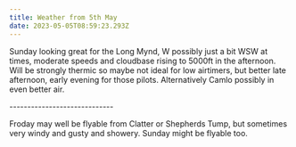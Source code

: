 ```yaml
---
title: Weather from 5th May
date: 2023-05-05T08:59:23.293Z
---
```

Sunday looking great for the Long Mynd, W possibly just a bit WSW at times, moderate speeds and cloudbase rising to 5000ft in the afternoon.  Will be strongly thermic so maybe not ideal for low airtimers, but better late afternoon, early evening for those pilots.  Alternatively Camlo possibly in even better air.

\-----------------------------

Froday may well be flyable from Clatter or Shepherds Tump, but sometimes very windy and gusty and showery.  Sunday might be flyable too.